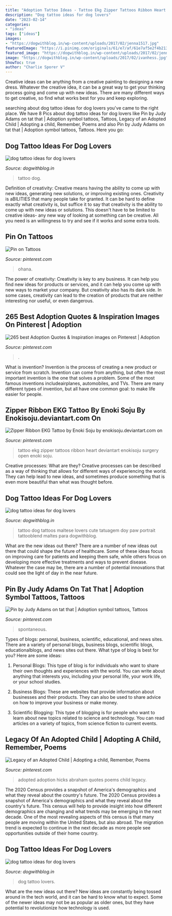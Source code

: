 ```yaml
---
title: "Adoption Tattoo Ideas - Tattoo Ekg Zipper Tattoos Ribbon Heart Deviantart Enokisoju Surgery Open Enoki Soju"
description: "Dog tattoo ideas for dog lovers"
date: "2023-02-14"
categories:
- "ideas"
tags: ["ideas"]
images:
- "https://dogwithblog.in/wp-content/uploads/2017/02/jenna1517.jpg"
featuredImage: "https://i.pinimg.com/originals/61/e7/af/61e7af5e2f4b213e5053cd2650fe177b.jpg"
featured_image: "https://dogwithblog.in/wp-content/uploads/2017/02/jenna1517.jpg"
image: "https://dogwithblog.in/wp-content/uploads/2017/02/ivanhess.jpg"
ShowToc: true
author: "Charlie Sporer V"
---
```



Creative ideas can be anything from a creative painting to designing a new dress. Whatever the creative idea, it can be a great way to get your thinking process going and come up with new ideas. There are many different ways to get creative, so find what works best for you and keep exploring.

	

		
searching about dog tattoo ideas for dog lovers you've came to the right place. We have 8 Pics about dog tattoo ideas for dog lovers like Pin by Judy Adams on tat that | Adoption symbol tattoos, Tattoos, Legacy of an Adopted Child | Adopting a child, Remember, Poems and also Pin by Judy Adams on tat that | Adoption symbol tattoos, Tattoos. Here you go:
		
    
## Dog Tattoo Ideas For Dog Lovers

<img loading=lazy src="https://dogwithblog.in/wp-content/uploads/2017/02/ivanhess.jpg" onerror="this.onerror=null;this.src='https://tse1.mm.bing.net/th?id=OIP.F5W4KaSPgsaw6-MVzwQxAwHaHa&amp;pid=15.1';" alt="dog tattoo ideas for dog lovers">

_Source: dogwithblog.in_

>tattoo dog. 

	

Definition of creativity: Creative means having the ability to come up with new ideas, generating new solutions, or improving existing ones.
Creativity is aBILITIES that many people take for granted. It can be hard to define exactly what creativity is, but suffice it to say that creativity is the ability to come up with new ideas or solutions. This doesn't have to be limited to creative ideas- any new way of looking at something can be creative. All you need is an willingness to try and see if it works and some extra tools.

    
## Pin On Tattoos

<img loading=lazy src="https://i.pinimg.com/736x/42/72/3c/42723c737d1fbf61986b0101ebcf0230--ohana-tattoo-ideas-tattoo-ohana.jpg" onerror="this.onerror=null;this.src='https://tse2.mm.bing.net/th?id=OIP.eyK18Bh8qeeu9chqIy38YAHaLu&amp;pid=15.1';" alt="Pin on Tattoos">

_Source: pinterest.com_

>ohana. 

	

The power of creativity:
Creativity is key to any business. It can help you find new ideas for products or services, and it can help you come up with new ways to market your company. But creativity also has its dark side. In some cases, creativity can lead to the creation of products that are neither interesting nor useful, or even dangerous.

    
## 265 Best Adoption Quotes &amp; Inspiration Images On Pinterest | Adoption

<img loading=lazy src="https://i.pinimg.com/736x/7b/10/bf/7b10bfcb3abafa96f7a6f4c768103dfb.jpg" onerror="this.onerror=null;this.src='https://tse2.mm.bing.net/th?id=OIP.LlnP85fCLzR8ht4BuAj8JwHaLG&amp;pid=15.1';" alt="265 best Adoption Quotes &amp; Inspiration images on Pinterest | Adoption">

_Source: pinterest.com_

>. 

	

What is invention?
Invention is the process of creating a new product or service from scratch. Invention can come from anything, but often the most important invention is the one that solves a problem. Some of the most famous inventions includeairplanes, automobiles, and TVs. There are many different types of invention, but all have one common goal: to make life easier for people.

    
## Zipper Ribbon EKG Tattoo By Enoki Soju By Enokisoju.deviantart.com On

<img loading=lazy src="https://i.pinimg.com/736x/79/73/2d/79732d0a48585aa1aa06aae66c78f2a7--ekg-tattoo-zippers.jpg" onerror="this.onerror=null;this.src='https://tse4.mm.bing.net/th?id=OIP.JXVjj2jT9qp209_Szqr79wHaLH&amp;pid=15.1';" alt="Zipper Ribbon EKG Tattoo by Enoki Soju by enokisoju.deviantart.com on">

_Source: pinterest.com_

>tattoo ekg zipper tattoos ribbon heart deviantart enokisoju surgery open enoki soju. 

	

Creative processes: What are they?
Creative processes can be described as a way of thinking that allows for different ways of experiencing the world. They can help lead to new ideas, and sometimes produce something that is even more beautiful than what was thought before.

    
## Dog Tattoo Ideas For Dog Lovers

<img loading=lazy src="https://i1.wp.com/dogwithblog.in/wp-content/uploads/2017/02/Photo-Doy.jpg?fit=480%2C482&amp;ssl=1" onerror="this.onerror=null;this.src='https://tse1.mm.bing.net/th?id=OIP.jAER96DobL6_eF_Ms7VCqAHaHb&amp;pid=15.1';" alt="dog tattoo ideas for dog lovers">

_Source: dogwithblog.in_

>tattoo dog tattoos maltese lovers cute tatuagem doy paw portrait tattooblend maltes para dogwithblog. 

	

What are the new ideas out there?
There are a number of new ideas out there that could shape the future of healthcare. Some of these ideas focus on improving care for patients and keeping them safe, while others focus on developing more effective treatments and ways to prevent disease. Whatever the case may be, there are a number of potential innovations that could see the light of day in the near future.

    
## Pin By Judy Adams On Tat That | Adoption Symbol Tattoos, Tattoos

<img loading=lazy src="https://i.pinimg.com/originals/61/e7/af/61e7af5e2f4b213e5053cd2650fe177b.jpg" onerror="this.onerror=null;this.src='https://tse4.mm.bing.net/th?id=OIP.K4vVWe4BGOkE_513VrwI_AHaJ4&amp;pid=15.1';" alt="Pin by Judy Adams on tat that | Adoption symbol tattoos, Tattoos">

_Source: pinterest.com_

>spontaneous. 

	

Types of blogs: personal, business, scientific, educational, and news sites.
There are a variety of personal blogs, business blogs, scientific blogs, educationalblogs, and news sites out there. What type of blog is best for you? Here are some ideas:
1. Personal Blogs: This type of blog is for individuals who want to share their own thoughts and experiences with the world. You can write about anything that interests you, including your personal life, your work life, or your school studies.

2. Business Blogs: These are websites that provide information about businesses and their products. They can also be used to share advice on how to improve your business or make money.

3. Scientific Blogging: This type of blogging is for people who want to learn about new topics related to science and technology. You can read articles on a variety of topics, from science fiction to current events.


    
## Legacy Of An Adopted Child | Adopting A Child, Remember, Poems

<img loading=lazy src="https://i.pinimg.com/736x/85/b5/ad/85b5ad7cf4f04d3198745094e98d25e5--adopted-children-adoption.jpg" onerror="this.onerror=null;this.src='https://tse1.mm.bing.net/th?id=OIP.yi6eLlorYgo-i29vBqmZWAHaHD&amp;pid=15.1';" alt="Legacy of an Adopted Child | Adopting a child, Remember, Poems">

_Source: pinterest.com_

>adopted adoption hicks abraham quotes poems child legacy. 

	

The 2020 Census provides a snapshot of America's demographics and what they reveal about the country's future.
The 2020 Census provides a snapshot of America's demographics and what they reveal about the country's future. This census will help to provide insight into how different demographics are changing and what trends may be emerging in the next decade. One of the most revealing aspects of this census is that many people are moving within the United States, but also abroad. The migration trend is expected to continue in the next decade as more people see opportunities outside of their home country.

    
## Dog Tattoo Ideas For Dog Lovers

<img loading=lazy src="https://dogwithblog.in/wp-content/uploads/2017/02/jenna1517.jpg" onerror="this.onerror=null;this.src='https://tse3.mm.bing.net/th?id=OIP.6wGihQTckCeUOyhyDUNw1AHaIJ&amp;pid=15.1';" alt="dog tattoo ideas for dog lovers">

_Source: dogwithblog.in_

>dog tattoo lovers. 

	

What are the new ideas out there?
New ideas are constantly being tossed around in the tech world, and it can be hard to know what to expect. Some of the newer ideas may not be as popular as older ones, but they have potential to revolutionize how technology is used.

